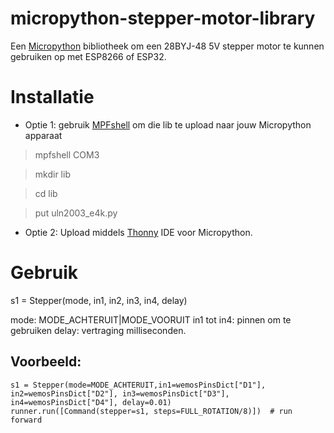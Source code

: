 # micropython-stepper-motor-library
Een <a href="http://micropython.readthedocs.io/" target="_blank">Micropython</a> bibliotheek om een 28BYJ-48 5V stepper motor te kunnen gebruiken op met ESP8266 of ESP32.

# Installatie
 - Optie 1: gebruik <a href="https://pypi.org/project/mpfshell/">MPFshell</a> om die lib te upload naar jouw Micropython apparaat
 > mpfshell COM3

 > mkdir lib

 > cd lib

 > put uln2003_e4k.py

- Optie 2: Upload middels <a href="https://thonny.org/">Thonny</a> IDE voor Micropython.

# Gebruik
 s1 = Stepper(mode, in1, in2, in3, in4, delay)

mode: MODE_ACHTERUIT|MODE_VOORUIT
in1 tot in4:    pinnen om te gebruiken
delay:          vertraging milliseconden.

## Voorbeeld:
    s1 = Stepper(mode=MODE_ACHTERUIT,in1=wemosPinsDict["D1"], in2=wemosPinsDict["D2"], in3=wemosPinsDict["D3"], in4=wemosPinsDict["D4"], delay=0.01)
    runner.run([Command(stepper=s1, steps=FULL_ROTATION/8)])  # run forward

